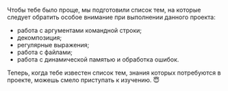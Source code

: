 Чтобы тебе было проще, мы подготовили список тем, на которые следует обратить особое внимание при выполнении данного проекта: 
- работа с аргументами командной строки;
- декомпозиция;
- регулярные выражения;
- работа с файлами;
- работа с динамической памятью и обработка ошибок.

Теперь, когда тебе известен список тем, знания которых потребуются в проекте, можешь смело приступать к изучению. 😇
